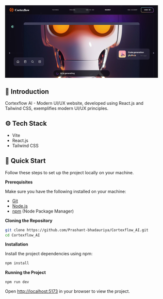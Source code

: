 <div align="center">
  <br />
      <img src="/src/assets/banner.jpg" alt="Project Banner">
  <br />
</div>

## <a name="introduction">🤖 Introduction</a>

Cortexflow AI - Modern UI/UX website, developed using React.js and Tailwind CSS, exemplifies modern UI/UX principles.

## <a name="tech-stack">⚙️ Tech Stack</a>

- Vite
- React.js
- Tailwind CSS

## <a name="quick-start">🤸 Quick Start</a>

Follow these steps to set up the project locally on your machine.

**Prerequisites**

Make sure you have the following installed on your machine:

- [Git](https://git-scm.com/)
- [Node.js](https://nodejs.org/en)
- [npm](https://www.npmjs.com/) (Node Package Manager)

**Cloning the Repository**

```bash
git clone https://github.com/Prashant-bhadauriya/Cortexflow_AI.git
cd Cortexflow_AI
```

**Installation**

Install the project dependencies using npm:

```bash
npm install
```

**Running the Project**

```bash
npm run dev
```

Open [http://localhost:5173](http://localhost:5173) in your browser to view the project.
